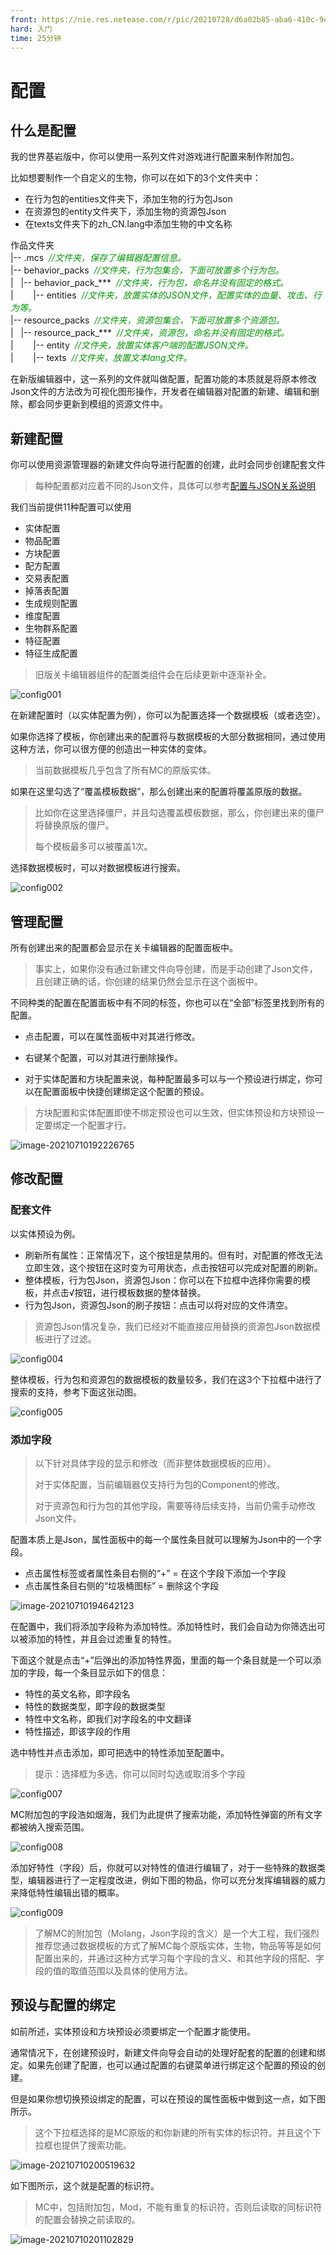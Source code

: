 ```yaml
---
front: https://nie.res.netease.com/r/pic/20210728/d6a02b85-aba6-410c-9ed3-5c7ad395a3ab.gif
hard: 入门
time: 25分钟
---
```


# 配置

## 什么是配置

我的世界基岩版中，你可以使用一系列文件对游戏进行配置来制作附加包。

比如想要制作一个自定义的生物，你可以在如下的3个文件夹中：

- 在行为包的entities文件夹下，添加生物的行为包Json
- 在资源包的entity文件夹下，添加生物的资源包Json
- 在texts文件夹下的zh_CN.lang中添加生物的中文名称

作品文件夹  
|--&nbsp;.mcs&nbsp;&nbsp;*<font color=#009900>//文件夹，保存了编辑器配置信息。</font>*  
|--&nbsp;behavior_packs&nbsp;&nbsp;*<font color=#009900>//文件夹，行为包集合，下面可放置多个行为包。</font>*  
|&nbsp;&nbsp;&nbsp;|--&nbsp;behavior_pack_\*\*\*&nbsp;&nbsp;*<font color=#009900>//文件夹，行为包，命名并没有固定的格式。</font>*  
|&nbsp;&nbsp;&nbsp;&nbsp;&nbsp;&nbsp;&nbsp;&nbsp;|--&nbsp;entities&nbsp;&nbsp;*<font color=#009900>//文件夹，放置实体的JSON文件，配置实体的血量、攻击、行为等。</font>*  
|--&nbsp;resource_packs&nbsp;&nbsp;*<font color=#009900>//文件夹，资源包集合，下面可放置多个资源包。</font>*  
|&nbsp;&nbsp;&nbsp;|--&nbsp;resource_pack_\*\*\*&nbsp;&nbsp;*<font color=#009900>//文件夹，资源包，命名并没有固定的格式。</font>*  
|&nbsp;&nbsp;&nbsp;&nbsp;&nbsp;&nbsp;&nbsp;&nbsp;|--&nbsp;entity&nbsp;&nbsp;*<font color=#009900>//文件夹，放置实体客户端的配置JSON文件。</font>*  
|&nbsp;&nbsp;&nbsp;&nbsp;&nbsp;&nbsp;&nbsp;&nbsp;|--&nbsp;texts&nbsp;&nbsp;*<font color=#009900>//文件夹，放置文本lang文件。</font>*  

在新版编辑器中，这一系列的文件就叫做配置，配置功能的本质就是将原本修改Json文件的方法改为可视化图形操作，开发者在编辑器对配置的新建、编辑和删除，都会同步更新到模组的资源文件中。

## 新建配置

你可以使用资源管理器的新建文件向导进行配置的创建，此时会同步创建配套文件
>每种配置都对应着不同的Json文件，具体可以参考[配置与JSON关系说明](./14-配置与JSON文件关系.md)

我们当前提供11种配置可以使用
- 实体配置
- 物品配置
- 方块配置
- 配方配置
- 交易表配置
- 掉落表配置
- 生成规则配置
- 维度配置
- 生物群系配置
- 特征配置
- 特征生成配置
> 旧版关卡编辑器组件的配置类组件会在后续更新中逐渐补全。

![config001](./images/config001.png)

在新建配置时（以实体配置为例），你可以为配置选择一个数据模板（或者选空）。

如果你选择了模板，你创建出来的配置将与数据模板的大部分数据相同，通过使用这种方法，你可以很方便的创造出一种实体的变体。

> 当前数据模板几乎包含了所有MC的原版实体。

如果在这里勾选了“覆盖模板数据”，那么创建出来的配置将覆盖原版的数据。

> 比如你在这里选择僵尸，并且勾选覆盖模板数据，那么，你创建出来的僵尸将替换原版的僵尸。
>
> 每个模板最多可以被覆盖1次。

选择数据模板时，可以对数据模板进行搜索。

![config002](./images/config002.png)



## 管理配置

所有创建出来的配置都会显示在关卡编辑器的配置面板中。

> 事实上，如果你没有通过新建文件向导创建，而是手动创建了Json文件，且创建正确的话，你创建的结果仍然会显示在这个面板中。

不同种类的配置在配置面板中有不同的标签，你也可以在“全部”标签里找到所有的配置。

- 点击配置，可以在属性面板中对其进行修改。

- 右键某个配置，可以对其进行删除操作。

- 对于实体配置和方块配置来说，每种配置最多可以与一个预设进行绑定，你可以在配置面板中快捷创建绑定这个配置的预设。

> 方块配置和实体配置即使不绑定预设也可以生效，但实体预设和方块预设一定要绑定一个配置才行。

![image-20210710192226765](./images/config003.png)



## 修改配置

### 配套文件

以实体预设为例。

- 刷新所有属性：正常情况下，这个按钮是禁用的。但有时，对配置的修改无法立即生效，这个按钮在这时变为可用状态，点击按钮可以完成对配置的刷新。
- 整体模板，行为包Json，资源包Json：你可以在下拉框中选择你需要的模板，并点击√按钮，进行模板数据的整体替换。
- 行为包Json，资源包Json的刷子按钮：点击可以将对应的文件清空。

> 资源包Json情况复杂，我们已经对不能直接应用替换的资源包Json数据模板进行了过滤。

![config004](./images/config004.png)

整体模板，行为包和资源包的数据模板的数量较多，我们在这3个下拉框中进行了搜索的支持，参考下面这张动图。

![config005](./images/config005.gif)



### 添加字段

> 以下针对具体字段的显示和修改（而非整体数据模板的应用）。
>
> 对于实体配置，当前编辑器仅支持行为包的Component的修改。
>
> 对于资源包和行为包的其他字段，需要等待后续支持，当前仍需手动修改Json文件。

配置本质上是Json，属性面板中的每一个属性条目就可以理解为Json中的一个字段。

- 点击属性标签或者属性条目右侧的“+” = 在这个字段下添加一个字段
- 点击属性条目右侧的“垃圾桶图标” = 删除这个字段

![image-20210710194642123](./images/config006.png)

在配置中，我们将添加字段称为添加特性。添加特性时，我们会自动为你筛选出可以被添加的特性，并且会过滤重复的特性。

下面这个就是点击“+”后弹出的添加特性界面，里面的每一个条目就是一个可以添加的字段，每一个条目显示如下的信息：

- 特性的英文名称，即字段名
- 特性的数据类型，即字段的数据类型
- 特性中文名称，即我们对字段名的中文翻译
- 特性描述，即该字段的作用

选中特性并点击添加，即可把选中的特性添加至配置中。
>提示：选择框为多选，你可以同时勾选或取消多个字段

![config007](./images/config007.png)

MC附加包的字段浩如烟海，我们为此提供了搜索功能，添加特性弹窗的所有文字都被纳入搜索范围。

![config008](./images/config008.png)

添加好特性（字段）后，你就可以对特性的值进行编辑了，对于一些特殊的数据类型，编辑器进行了一定程度改进，例如下图的物品，你可以充分发挥编辑器的威力来降低特性编辑出错的概率。

![config009](./images/config009.png)

> 了解MC的附加包（Molang，Json字段的含义）是一个大工程，我们强烈推荐您通过数据模板的方式了解MC每个原版实体，生物，物品等等是如何配置出来的，并通过这种方式学习每个字段的含义、和其他字段的搭配、字段的值的取值范围以及具体的使用方法。



## 预设与配置的绑定

如前所述，实体预设和方块预设必须要绑定一个配置才能使用。

通常情况下，在创建预设时，新建文件向导会自动的处理好配套的配置的创建和绑定。如果先创建了配置，也可以通过配置的右键菜单进行绑定这个配置的预设的创建。

但是如果你想切换预设绑定的配置，可以在预设的属性面板中做到这一点，如下图所示。

> 这个下拉框选择的是MC原版的和你新建的所有实体的标识符。并且这个下拉框也提供了搜索功能。

![image-20210710200519632](./images/config010.png)

如下图所示，这个就是配置的标识符。

> MC中，包括附加包，Mod，不能有重复的标识符，否则后读取的同标识符的配置会替换之前读取的。

![image-20210710201102829](./images/config011.png)


